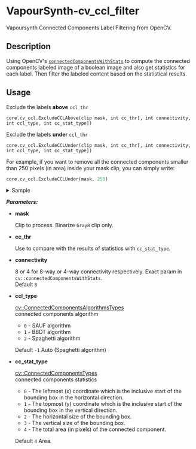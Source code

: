# VapourSynth-cv_ccl_filter
Vapoursynth Connected Components Label Filtering from OpenCV.

## Description

Using OpenCV's [`connectedComponentsWithStats`](https://docs.opencv.org/5.x/d3/dc0/group__imgproc__shape.html#ga107a78bf7cd25dec05fb4dfc5c9e765f) to compute the connected components labeled image of a boolean image and also get statistics for each label. Then filter the labeled content based on the statistical results.

## Usage
Exclude the labels **above** `ccl_thr`
```
core.cv_ccl.ExcludeCCLAbove(clip mask, int cc_thr[, int connectivity, int ccl_type, int cc_stat_type])
```
Exclude the labels **under** `ccl_thr`
```
core.cv_ccl.ExcludeCCLUnder(clip mask, int cc_thr[, int connectivity, int ccl_type, int cc_stat_type])
```

For example, if you want to remove all the connected components smaller than 250 pixels (in area) inside your mask clip, you can simply write:
```python
core.cv_ccl.ExcludeCCLUnder(mask, 250)
```

<details>
<summary>Sample</summary>

</details>

***Parameters:***

- **mask**

    Clip to process. Binarize `Gray8` clip only.

- **cc_thr**

    Use to compare with the results of statistics with `cc_stat_type`.

- **connectivity**

    8 or 4 for 8-way or 4-way connectivity respectively. Exact param in `cv::connectedComponentsWithStats`.  
    Default `8`

- **ccl_type**

    [cv::ConnectedComponentsAlgorithmsTypes](https://docs.opencv.org/5.x/d3/dc0/group__imgproc__shape.html#ga5ed7784614678adccb699c70fb841075)  
    connected components algorithm  
    - `0` - SAUF algorithm  
    - `1` - BBDT algorithm  
    - `2` - Spaghetti algorithm

    Default `-1` Auto (Spaghetti algorithm)

- **cc_stat_type**

    [cv::ConnectedComponentsTypes](https://docs.opencv.org/5.x/d3/dc0/group__imgproc__shape.html#gac7099124c0390051c6970a987e7dc5c5)  
    connected components statistics
    - `0` - The leftmost (x) coordinate which is the inclusive start of the bounding box in the horizontal direction.
    - `1` - The topmost (y) coordinate which is the inclusive start of the bounding box in the vertical direction.
    - `2` - The horizontal size of the bounding box.
    - `3` - The vertical size of the bounding box.
    - `4` - The total area (in pixels) of the connected component.

    Default `4` Area.


 


